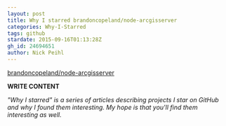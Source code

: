 ```yaml
---
layout: post
title: Why I starred brandoncopeland/node-arcgisserver
categories: Why-I-Starred
tags: github
stardate: 2015-09-16T01:13:28Z
gh_id: 24694651
author: Nick Peihl
---
```


[brandoncopeland/node-arcgisserver](star.repo.html_url)

**WRITE CONTENT**

*"Why I starred" is a series of articles describing projects I star on GitHub and why I found them interesting. My hope is that you'll find them interesting as well.*

